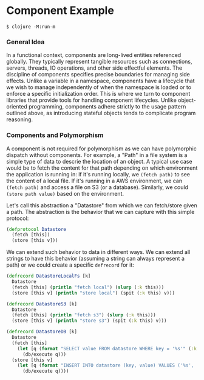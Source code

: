 # Component Example

    $ clojure -M:run-m

### General Idea

In a functional context, components are long-lived entities referenced globally. They typically represent tangible resources such as connections, servers, threads, IO operations, and other side effectful elements. The discipline of components specifies precise boundaries for managing side effects. Unlike a variable in a namespace, components have a lifecycle that we wish to manage independently of when the namespace is loaded or to enforce a specific initialization order. This is where we turn to component libraries that provide tools for handling component lifecycles. Unlike object-oriented programming, components adhere strictly to the usage pattern outlined above, as introducing stateful objects tends to complicate program reasoning.

### Components and Polymorphism

A component is not required for polymorphism as we can have polymorphic dispatch without components. For example, a "Path" in a file system is a simple type of data to descrie the location of an object. A typical use case would be to fetch the content for that path depending on which environment the application is running in: if it's running locally, we `(fetch path)` to see the content of a local file. If it's running in a AWS environment, we can `(fetch path)` and access a file on S3 (or a database). Similarly, we could `(store path value)` based on the environment.

Let's call this abstraction a "Datastore" from which we can fetch/store given a path. The abstraction is the behavior that we can capture with this simple protocol:

```clojure
(defprotocol Datastore
  (fetch [this])
  (store [this v]))
```

We can extend such behavior to data in different ways. We can extend all strings to have this behavior (assuming a string can always represent a path) or we could create a specific `defrecord` for it:

```clojure
(defrecord DatastoreLocalFs [k]
  Datastore
  (fetch [this] (println "fetch local") (slurp (:k this)))
  (store [this v] (println "store local") (spit (:k this) v)))

(defrecord DatastoreS3 [k]
  Datastore
  (fetch [this] (println "fetch s3") (slurp (:k this)))
  (store [this v] (println "store s3") (spit (:k this) v)))

(defrecord DatastoreDB [k]
  Datastore
  (fetch [this]
    (let [q (format "SELECT value FROM datastore WHERE key = '%s'" (:k this))]
      (db/execute q)))
  (store [this v]
    (let [q (format "INSERT INTO datastore (key, value) VALUES ('%s', '%s')" (:k this) v)]
      (db/execute q))))
```
